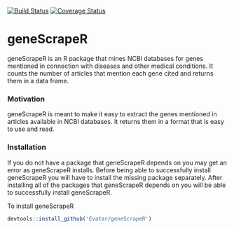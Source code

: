 [![Build Status](https://travis-ci.org/Evatar/geneScrapeR.svg?branch=master)](https://travis-ci.org/Evatar/geneScrapeR) [![Coverage Status](https://img.shields.io/codecov/c/github/Evatar/geneScrapeR/master.svg?precision=1)](https://codecov.io/github/Evatar/geneScrapeR?branch=master)

# geneScrapeR

geneScrapeR is an R package that mines NCBI databases for genes mentioned in connection with diseases and other medical conditions. It counts the number of articles that mention each gene cited and returns them in a data frame. 

### Motivation

geneScrapeR is meant to make it easy to extract the genes mentioned in articles available in NCBI databases. It returns them in a format that is easy to use and read.

### Installation

If you do not have a package that geneScrapeR depends on you may get an error as geneScrapeR installs. Before being able to successfully install geneScrapeR you will have to install the missing package separately. After installing all of the packages that geneScrapeR depends on you will be able to successfully install geneScrapeR.

To install geneScrapeR
```r
devtools::install_github('Evatar/geneScrapeR')
```
